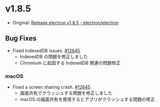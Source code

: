 # v1.8.5

* Original: [Release electron v1.8.5 - electron/electron](https://github.com/electron/electron/releases/tag/v1.8.5)

## Bug Fixes

* Fixed IndexedDB issues. [#12645](https://github.com/electron/electron/pull/12645)
  * IndexedDB の問題を修正しました
  * Chromium に起因する IndexedDB 関連の問題修正

### macOS

* Fixed a screen sharing crash. [#12645](https://github.com/electron/electron/pull/12645)
  * 画面共有でクラッシュする問題を修正しました
  * macOS の画面共有を使用するとアプリがクラッシュする問題の修正
